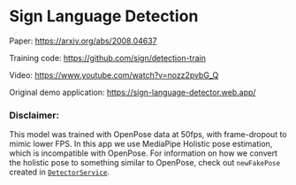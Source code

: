 # Sign Language Detection

Paper: https://arxiv.org/abs/2008.04637

Training code: https://github.com/sign/detection-train

Video: https://www.youtube.com/watch?v=nozz2pvbG_Q

Original demo application: https://sign-language-detector.web.app/

### Disclaimer:

This model was trained with OpenPose data at 50fps, with frame-dropout to mimic lower FPS. In this app we use MediaPipe
Holistic pose estimation, which is incompatible with OpenPose. For information on how we convert the holistic pose to
something similar to OpenPose, check out `newFakePose` created
in [`DetectorService`](../../../app/modules/detector/detector.service.ts).
